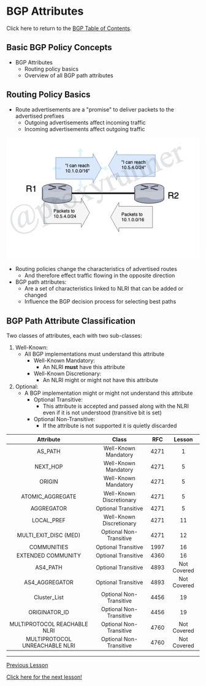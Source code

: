 # BGP Attributes

Click here to return to the [BGP Table of Contents](../README.md).

## Basic BGP Policy Concepts

* BGP Attributes
    + Routing policy basics
    + Overview of all BGP path attributes

## Routing Policy Basics

* Route advertisements are a "promise" to deliver packets to the advertised prefixes
    + Outgoing advertisements affect incoming traffic
    + Incoming advertisements affect outgoing traffic

![BGP Policy](../../../img/bgp-policy.png)

* Routing policies change the characteristics of advertised routes
    + And therefore effect traffic flowing in the opposite direction
* BGP path attributes:
    - Are a set of characteristics linked to NLRI that can be added or changed 
    - Influence the BGP decision process for selecting best paths

## BGP Path Attribute Classification

Two classes of attributes, each with two sub-classes:

1. Well-Known:
    * All BGP implementations must understand this attribute
        +  Well-Known Mandatory:
            - An NLRI __must__ have this attribute
        + Well-Known Discretionary:
            - An NLRI might or might not have this attribute
2. Optional:
    * A BGP implementation might or might not understand this attribute
        + Optional Transitive:
            - This attribute is accepted and passed along with the NLRI even if it is not  understood (transitive bit is set)
        + Optional Non-Transitive:
            - If the attribute is not supported it is quietly discarded


|Attribute|Class|RFC|Lesson|
|:-:|:-:|:-:|:-:|
|AS_PATH|Well-Known Mandatory|4271|1|
|NEXT_HOP|Well-Known Mandatory|4271|5|
|ORIGIN|Well-Known Mandatory|4271|5|
|ATOMIC_AGGREGATE|Well-Known Discretionary|4271|5|
|AGGREGATOR|Optional Transitive|4271|5|
|LOCAL_PREF|Well-Known Discretionary|4271|11|
|MULTI_EXIT_DISC (MED)|Optional Non-Transitive|4271|12|
|COMMUNITIES|Optional Transitive|1997|16|
|EXTENDED COMMUNITY|Optional Transitive|4360|16|
|AS4_PATH|Optional Transitive|4893|Not Covered|
|AS4_AGGREGATOR|Optional Transitive|4893|Not Covered|
|Cluster_List| Optional Non-Transitive| 4456|19|
|ORIGINATOR_ID| Optional Non-Transitive| 4456|19|
|MULTIPROTOCOL REACHABLE NLRI|Optional  Non-Transitive|4760|Not Covered|
|MULTIPROTOCOL UNREACHABLE NLRI|Optional  Non-Transitive|4760|Not Covered|

---

[Previous Lesson](./6.1.md)

[Click here for the next lesson!](./7.2.md)
